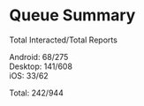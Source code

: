 # Queue Summary

Total Interacted/Total Reports

Android: 68/275  
Desktop: 141/608  
iOS: 33/62

Total: 242/944
